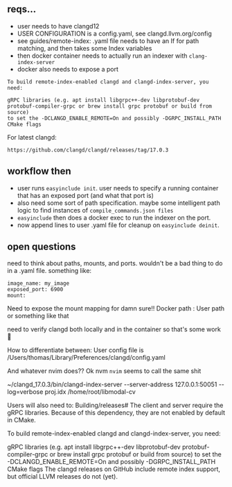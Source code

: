 
## reqs...
* user needs to have clangd12
* USER CONFIGURATION is a config.yaml, see clangd.llvm.org/config
* see guides/remote-index: .yaml file needs to have an If for path matching, and then takes some Index variables
* then docker container needs to actually run an indexer with `clang-index-server`
* docker also needs to expose a port

```
To build remote-index-enabled clangd and clangd-index-server, you need:

gRPC libraries (e.g. apt install libgrpc++-dev libprotobuf-dev protobuf-compiler-grpc or brew install grpc protobuf or build from source)
to set the -DCLANGD_ENABLE_REMOTE=On and possibly -DGRPC_INSTALL_PATH CMake flags
```

For latest clangd:
```
https://github.com/clangd/clangd/releases/tag/17.0.3
```


## workflow then
* user runs `easyinclude init`. user needs to specify a running container that has an exposed port (and what that port is)
* also need some sort of path specification. maybe some intelligent path logic to find instances of `compile_commands.json files`
* `easyinclude` then does a docker exec to run the indexer on the port. 
* now append lines to user .yaml file for cleanup on `easyinclude deinit`.

## open questions
need to think about paths, mounts, and ports. wouldn't be a bad thing to do in a .yaml file. something like:

```
image_name: my_image
exposed_port: 6900
mount:
```

Need to expose the mount mapping for damn sure!! Docker path : User path or something like that

need to verify clangd both locally and in the container so that's some work 🍳


How to differentiate between:
User config file is /Users/thomas/Library/Preferences/clangd/config.yaml

And whatever nvim does??
Ok nvm `nvim` seems to call the same shit



 ~/clangd_17.0.3/bin/clangd-index-server --server-address 127.0.0.1:50051 --log=verbose proj.idx /home/root/libmodal-cv

Users will also need to:
Building/releases#
The client and server require the gRPC libraries. Because of this dependency, they are not enabled by default in CMake.

To build remote-index-enabled clangd and clangd-index-server, you need:

gRPC libraries (e.g. apt install libgrpc++-dev libprotobuf-dev protobuf-compiler-grpc or brew install grpc protobuf or build from source)
to set the -DCLANGD_ENABLE_REMOTE=On and possibly -DGRPC_INSTALL_PATH CMake flags
The clangd releases on GitHub include remote index support, but official LLVM releases do not (yet).
